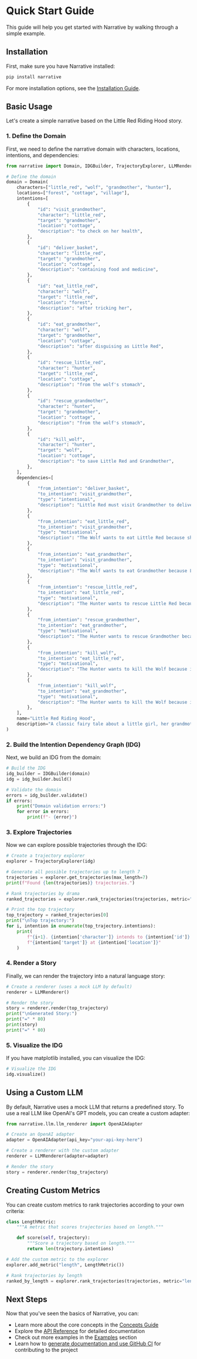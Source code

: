 # Quick Start Guide

This guide will help you get started with Narrative by walking through a simple example.

## Installation

First, make sure you have Narrative installed:

```bash
pip install narrative
```

For more installation options, see the [Installation Guide](installation.md).

## Basic Usage

Let's create a simple narrative based on the Little Red Riding Hood story.

### 1. Define the Domain

First, we need to define the narrative domain with characters, locations, intentions, and dependencies:

```python
from narrative import Domain, IDGBuilder, TrajectoryExplorer, LLMRenderer

# Define the domain
domain = Domain(
    characters=["little_red", "wolf", "grandmother", "hunter"],
    locations=["forest", "cottage", "village"],
    intentions=[
        {
            "id": "visit_grandmother",
            "character": "little_red",
            "target": "grandmother",
            "location": "cottage",
            "description": "to check on her health",
        },
        {
            "id": "deliver_basket",
            "character": "little_red",
            "target": "grandmother",
            "location": "cottage",
            "description": "containing food and medicine",
        },
        {
            "id": "eat_little_red",
            "character": "wolf",
            "target": "little_red",
            "location": "forest",
            "description": "after tricking her",
        },
        {
            "id": "eat_grandmother",
            "character": "wolf",
            "target": "grandmother",
            "location": "cottage",
            "description": "after disguising as Little Red",
        },
        {
            "id": "rescue_little_red",
            "character": "hunter",
            "target": "little_red",
            "location": "cottage",
            "description": "from the wolf's stomach",
        },
        {
            "id": "rescue_grandmother",
            "character": "hunter",
            "target": "grandmother",
            "location": "cottage",
            "description": "from the wolf's stomach",
        },
        {
            "id": "kill_wolf",
            "character": "hunter",
            "target": "wolf",
            "location": "cottage",
            "description": "to save Little Red and Grandmother",
        },
    ],
    dependencies=[
        {
            "from_intention": "deliver_basket",
            "to_intention": "visit_grandmother",
            "type": "intentional",
            "description": "Little Red must visit Grandmother to deliver the basket",
        },
        {
            "from_intention": "eat_little_red",
            "to_intention": "visit_grandmother",
            "type": "motivational",
            "description": "The Wolf wants to eat Little Red because she is visiting Grandmother",
        },
        {
            "from_intention": "eat_grandmother",
            "to_intention": "visit_grandmother",
            "type": "motivational",
            "description": "The Wolf wants to eat Grandmother because Little Red is visiting her",
        },
        {
            "from_intention": "rescue_little_red",
            "to_intention": "eat_little_red",
            "type": "motivational",
            "description": "The Hunter wants to rescue Little Red because the Wolf ate her",
        },
        {
            "from_intention": "rescue_grandmother",
            "to_intention": "eat_grandmother",
            "type": "motivational",
            "description": "The Hunter wants to rescue Grandmother because the Wolf ate her",
        },
        {
            "from_intention": "kill_wolf",
            "to_intention": "eat_little_red",
            "type": "motivational",
            "description": "The Hunter wants to kill the Wolf because it ate Little Red",
        },
        {
            "from_intention": "kill_wolf",
            "to_intention": "eat_grandmother",
            "type": "motivational",
            "description": "The Hunter wants to kill the Wolf because it ate Grandmother",
        },
    ],
    name="Little Red Riding Hood",
    description="A classic fairy tale about a little girl, her grandmother, and a wolf.",
)
```

### 2. Build the Intention Dependency Graph (IDG)

Next, we build an IDG from the domain:

```python
# Build the IDG
idg_builder = IDGBuilder(domain)
idg = idg_builder.build()

# Validate the domain
errors = idg_builder.validate()
if errors:
    print("Domain validation errors:")
    for error in errors:
        print(f"- {error}")
```

### 3. Explore Trajectories

Now we can explore possible trajectories through the IDG:

```python
# Create a trajectory explorer
explorer = TrajectoryExplorer(idg)

# Generate all possible trajectories up to length 7
trajectories = explorer.get_trajectories(max_length=7)
print(f"Found {len(trajectories)} trajectories.")

# Rank trajectories by drama
ranked_trajectories = explorer.rank_trajectories(trajectories, metric="drama")

# Print the top trajectory
top_trajectory = ranked_trajectories[0]
print("\nTop trajectory:")
for i, intention in enumerate(top_trajectory.intentions):
    print(
        f"{i+1}. {intention['character']} intends to {intention['id']} "
        f"{intention['target']} at {intention['location']}"
    )
```

### 4. Render a Story

Finally, we can render the trajectory into a natural language story:

```python
# Create a renderer (uses a mock LLM by default)
renderer = LLMRenderer()

# Render the story
story = renderer.render(top_trajectory)
print("\nGenerated Story:")
print("=" * 80)
print(story)
print("=" * 80)
```

### 5. Visualize the IDG

If you have matplotlib installed, you can visualize the IDG:

```python
# Visualize the IDG
idg.visualize()
```

## Using a Custom LLM

By default, Narrative uses a mock LLM that returns a predefined story. To use a real LLM like OpenAI's GPT models, you can create a custom adapter:

```python
from narrative.llm.llm_renderer import OpenAIAdapter

# Create an OpenAI adapter
adapter = OpenAIAdapter(api_key="your-api-key-here")

# Create a renderer with the custom adapter
renderer = LLMRenderer(adapter=adapter)

# Render the story
story = renderer.render(top_trajectory)
```

## Creating Custom Metrics

You can create custom metrics to rank trajectories according to your own criteria:

```python
class LengthMetric:
    """A metric that scores trajectories based on length."""

    def score(self, trajectory):
        """Score a trajectory based on length."""
        return len(trajectory.intentions)

# Add the custom metric to the explorer
explorer.add_metric("length", LengthMetric())

# Rank trajectories by length
ranked_by_length = explorer.rank_trajectories(trajectories, metric="length")
```

## Next Steps

Now that you've seen the basics of Narrative, you can:

- Learn more about the core concepts in the [Concepts Guide](concepts.md)
- Explore the [API Reference](../api/idg-engine.md) for detailed documentation
- Check out more examples in the [Examples](../examples/little-red.md) section
- Learn how to [generate documentation and use GitHub CI](documentation.md) for contributing to the project

